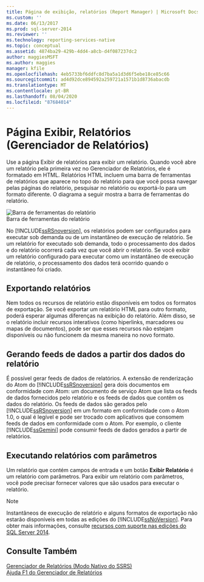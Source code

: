 ```yaml
---
title: Página de exibição, relatórios (Report Manager) | Microsoft Docs
ms.custom: ''
ms.date: 06/13/2017
ms.prod: sql-server-2014
ms.reviewer: ''
ms.technology: reporting-services-native
ms.topic: conceptual
ms.assetid: 4874ba29-429b-4dd4-a8cb-d4f087237dc2
author: maggiesMSFT
ms.author: maggies
manager: kfile
ms.openlocfilehash: 4eb5733bf6ddfc8d7ba5a1d3d6f5ebe18ce85c66
ms.sourcegitcommit: ad4d92dce894592a259721a1571b1d8736abacdb
ms.translationtype: MT
ms.contentlocale: pt-BR
ms.lasthandoff: 08/04/2020
ms.locfileid: "87684014"
---
```

# <a name="view-page-reports-report-manager"></a>Página Exibir, Relatórios (Gerenciador de Relatórios)
  Use a página Exibir de relatórios para exibir um relatório. Quando você abre um relatório pela primeira vez no Gerenciador de Relatórios, ele é formatado em HTML. Relatórios HTML incluem uma barra de ferramentas de relatórios que aparece no topo do relatório para que você possa navegar pelas páginas do relatório, pesquisar no relatório ou exportá-lo para um formato diferente. O diagrama a seguir mostra a barra de ferramentas do relatório.  
  
 ![Barra de ferramentas do relatório](media/htmlviewer-toolbar.gif "Barra de ferramentas do relatório")  
Barra de ferramentas do relatório  
  
 No [!INCLUDE[ssRSnoversion](../includes/ssrsnoversion-md.md)], os relatórios podem ser configurados para executar sob demanda ou de um instantâneo de execução de relatório. Se um relatório for executado sob demanda, todo o processamento dos dados e do relatório ocorrerá cada vez que você abrir o relatório. Se você exibir um relatório configurado para executar como um instantâneo de execução de relatório, o processamento dos dados terá ocorrido quando o instantâneo foi criado.  
  
## <a name="exporting-reports"></a>Exportando relatórios  
 Nem todos os recursos de relatório estão disponíveis em todos os formatos de exportação. Se você exportar um relatório HTML para outro formato, poderá esperar algumas diferenças na exibição do relatório. Além disso, se o relatório incluir recursos interativos (como hiperlinks, marcadores ou mapas de documentos), pode ser que esses recursos não estejam disponíveis ou não funcionem da mesma maneira no novo formato.  
  
## <a name="generating-data-feeds-from-report-data"></a>Gerando feeds de dados a partir dos dados do relatório  
 É possível gerar feeds de dados de relatórios. A extensão de renderização do Atom do [!INCLUDE[ssRSnoversion](../includes/ssrsnoversion-md.md)] gera dois documentos em conformidade com Atom: um documento de serviço Atom que lista os feeds de dados fornecidos pelo relatório e os feeds de dados que contêm os dados do relatório. Os feeds de dados são gerados pelo [!INCLUDE[ssRSnoversion](../includes/ssrsnoversion-md.md)] em um formato em conformidade com o Atom 1.0, o qual é legível e pode ser trocado com aplicativos que consomem feeds de dados em conformidade com o Atom. Por exemplo, o cliente [!INCLUDE[ssGemini](../includes/ssgemini-md.md)] pode consumir feeds de dados gerados a partir de relatórios.  
  
## <a name="running-parameterized-reports"></a>Executando relatórios com parâmetros  
 Um relatório que contém campos de entrada e um botão **Exibir Relatório** é um relatório com parâmetros. Para exibir um relatório com parâmetros, você pode precisar fornecer valores que são usados para executar o relatório.  
  
> [!NOTE]  
>  Instantâneos de execução de relatório e alguns formatos de exportação não estarão disponíveis em todas as edições do [!INCLUDE[ssNoVersion](../includes/ssnoversion-md.md)]. Para obter mais informações, consulte [recursos com suporte nas edições do SQL Server 2014](../../2014/getting-started/features-supported-by-the-editions-of-sql-server-2014.md).  
  
## <a name="see-also"></a>Consulte Também  
 [Gerenciador de Relatórios &#40;Modo Nativo do SSRS&#41;](../../2014/reporting-services/report-manager-ssrs-native-mode.md)   
 [Ajuda F1 do Gerenciador de Relatórios](../../2014/reporting-services/report-manager-f1-help.md)  
  
  
